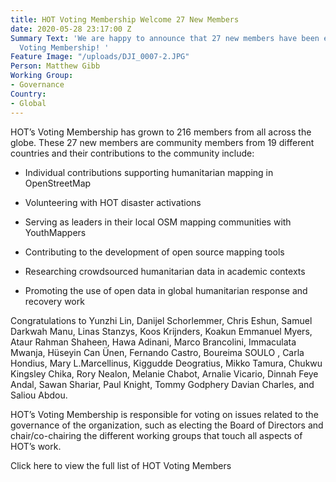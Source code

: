```yaml
---
title: HOT Voting Membership Welcome 27 New Members
date: 2020-05-28 23:17:00 Z
Summary Text: 'We are happy to announce that 27 new members have been elected to HOT’s
  Voting Membership! '
Feature Image: "/uploads/DJI_0007-2.JPG"
Person: Matthew Gibb
Working Group:
- Governance
Country:
- Global
---
```


HOT’s Voting Membership has grown to 216 members from all across the globe. These 27 new members are community members from 19 different countries and their contributions to the community include:

* Individual contributions supporting humanitarian mapping in OpenStreetMap

* Volunteering with HOT disaster activations

* Serving as leaders in their local OSM mapping communities with YouthMappers

* Contributing to the development of open source mapping tools

* Researching crowdsourced humanitarian data in academic contexts

* Promoting the use of open data in global humanitarian response and recovery work

Congratulations to Yunzhi Lin, Danijel Schorlemmer, Chris Eshun, Samuel Darkwah Manu, Linas Stanzys, Koos Krijnders, Koakun Emmanuel Myers, Ataur Rahman Shaheen, Hawa Adinani, Marco Brancolini, Immaculata Mwanja, Hüseyin Can Ünen, Fernando Castro, Boureima SOULO , Carla Hondius, Mary L.Marcellinus, Kiggudde Deogratius, Mikko Tamura, Chukwu Kingsley Chika, Rory Nealon, Melanie Chabot, Arnalie Vicario, Dinnah Feye Andal, Sawan Shariar, Paul Knight, Tommy Godphery Davian Charles, and Saliou Abdou.

HOT’s Voting Membership is responsible for voting on issues related to the governance of the organization, such as electing the Board of Directors and chair/co-chairing the different working groups that touch all aspects of HOT’s work.

Click here to view the full list of HOT Voting Members